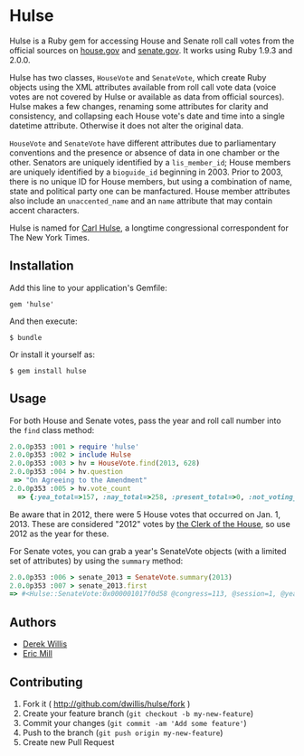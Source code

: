# Hulse

Hulse is a Ruby gem for accessing House and Senate roll call votes from the official sources on [house.gov](http://clerk.house.gov/evs/2013/index.asp) and [senate.gov](http://www.senate.gov/pagelayout/legislative/a_three_sections_with_teasers/votes.htm). It works using Ruby 1.9.3 and 2.0.0.

Hulse has two classes, `HouseVote` and `SenateVote`, which create Ruby objects using the XML attributes available from roll call vote data (voice votes are not covered by Hulse or available as data from official sources). Hulse makes a few changes, renaming some attributes for clarity and consistency, and collapsing each House vote's date and time into a single datetime attribute. Otherwise it does not alter the original data.

`HouseVote` and `SenateVote` have different attributes due to parliamentary conventions and the presence or absence of data in one chamber or the other. Senators are uniquely identified by a `lis_member_id`; House members are uniquely identified by a `bioguide_id` beginning in 2003. Prior to 2003, there is no unique ID for House members, but using a combination of name, state and political party one can be manfactured. House member attributes also include an `unaccented_name` and an `name` attribute that may contain accent characters.

Hulse is named for [Carl Hulse](https://www.nytimes.com/learning/students/ask_reporters/Carl_Hulse.html), a longtime congressional correspondent for The New York Times.

## Installation

Add this line to your application's Gemfile:

    gem 'hulse'

And then execute:

    $ bundle

Or install it yourself as:

    $ gem install hulse

## Usage

For both House and Senate votes, pass the year and roll call number into the `find` class method:

```ruby
2.0.0p353 :001 > require 'hulse'
2.0.0p353 :002 > include Hulse
2.0.0p353 :003 > hv = HouseVote.find(2013, 628)
2.0.0p353 :004 > hv.question
 => "On Agreeing to the Amendment"
2.0.0p353 :005 > hv.vote_count
  => {:yea_total=>157, :nay_total=>258, :present_total=>0, :not_voting_total=>16}
```

Be aware that in 2012, there were 5 House votes that occurred on Jan. 1, 2013. These are considered "2012" votes by [the Clerk of the House](http://clerk.house.gov/evs/2012/index.asp), so use 2012 as the year for these.

For Senate votes, you can grab a year's SenateVote objects (with a limited set of attributes) by using the `summary` method:

```ruby
2.0.0p353 :006 > senate_2013 = SenateVote.summary(2013)
2.0.0p353 :007 > senate_2013.first
=> #<Hulse::SenateVote:0x000001017f0d58 @congress=113, @session=1, @year=2013, @vote_number="00291", @vote_date=<Date: 2013-12-20 ((2456647j,0s,0n),+0s,2299161j)>, @issue="PN921", @question="On the Cloture Motion", @vote_result="Agreed to", @vote_count={:yeas=>"59", :nays=>"34"}, @vote_title="Motion to Invoke Cloture on the Nomination of Janet L. Yellen to be Chairman of the Board of Governors of the Federal Reserve System">
```

## Authors

* [Derek Willis](https://github.com/dwillis)
* [Eric Mill](https://github.com/konklone)

## Contributing

1. Fork it ( http://github.com/dwillis/hulse/fork )
2. Create your feature branch (`git checkout -b my-new-feature`)
3. Commit your changes (`git commit -am 'Add some feature'`)
4. Push to the branch (`git push origin my-new-feature`)
5. Create new Pull Request
